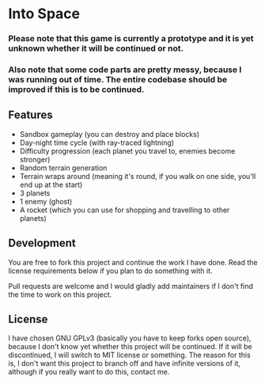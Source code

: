 # Into Space

### **Please note that this game is currently a prototype and it is yet unknown whether it will be continued or not.**

### **Also note that some code parts are pretty messy, because I was running out of time. The entire codebase should be improved if this is to be continued.**

## Features
- Sandbox gameplay (you can destroy and place blocks)
- Day-night time cycle (with ray-traced lightning)
- Difficulty progression (each planet you travel to, enemies become stronger)
- Random terrain generation
- Terrain wraps around (meaning it's round, if you walk on one side, you'll end up at the start)
- 3 planets
- 1 enemy (ghost)
- A rocket (which you can use for shopping and travelling to other planets)

## Development
You are free to fork this project and continue the work I have done. Read the license requirements below if you plan to do something with it.

Pull requests are welcome and I would gladly add maintainers if I don't find the time to work on this project.

## License
I have chosen GNU GPLv3 (basically you have to keep forks open source), because I don't know yet whether this project will be continued. If it will be discontinued, I will switch to MIT license or something. The reason for this is, I don't want this project to branch off and have infinite versions of it, although if you really want to do this, contact me.
